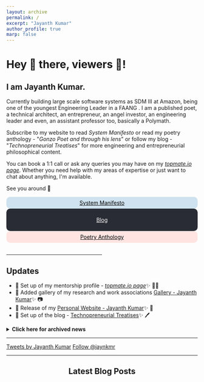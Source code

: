 ```yaml
---
layout: archive
permalink: /
excerpt: "Jayanth Kumar"
author_profile: true
marp: false
---
```

<h1> Hey 👋 there, viewers 👀! </h1>
<h2>
I am Jayanth Kumar. 
</h2>

Currently building large scale software systems as SDM III at Amazon, being one of the youngest Engineering Leader in a FAANG . I am a published poet, a technical architect, an entrepreneur, an angel investor, an engineering leader and even, an assistant professor too, basically a Polymath.

Subscribe to my website to read *System Manifesto* or read my poetry anthology - "*Gonzo Poet and through his lens*" or follow my blog - "*Technopreneurial Treatises*" for more engineering and entrepreneurial philosophical content.

 You can book a 1:1 call or ask any queries you may have on my [*topmate.io page*](https://topmate.io/jaykmr). Whether you need help with my areas of expertise or just want to chat about anything, I'm available.

See you around 🎩



<div>
  
  <div style="float:center; border: 2px solid #cfe2ef;text-align:center;border-radius:10px; padding:5px; background: #cfe2ef;">
  <a href="https://jaykmr.com/system-manifesto/" style="color:black">System Manifesto</a>
  </div> 

  <div style="float:center; border: 2px solid #292C34;text-align:center;border-radius:10px; padding:5px; background: #292C34;">
  
  <a href="https://blog.jaykmr.com" style="color:white">Blog</a>
  </div>

  <div style="float:center; border: 2px solid MistyRose;text-align:center;border-radius:10px; padding:5px; background: MistyRose;">
  <a href="https://www.amazon.in/Gonzo-Poet-through-his-lens-ebook/dp/B07M6CWQJJ/" style="color:black">Poetry Anthology</a>
  </div> 

</div>
<br/>
<hr width="50%" />

## Updates

- 🔨 Set up of my mentorship profile - [*topmate.io page*](https://topmate.io/jaykmr)✨ 🤝🏼
- 🔨 Added gallery of my research and work associations [Gallery - Jayanth Kumar](https://jaykmr.com/gallery/)✨ 📷
- 🔨 Release of my [Personal Website - Jayanth Kumar](https://jaykmr.com)✨ 🚀
- 🔨 Set up of the blog - [Technopreneurial Treatises](https://blog.jaykmr.com)✨ 🖊️
<!-- - Would you like to search for scientific keywords and obiatin it's related analytics from publications to authors? Here's link to one of my [*code for fun*](https://avratanubiswas.github.io/cats-and-codes/) project, a web-app, called [PubLit](https://share.streamlit.io/avratanubiswas/publit/main/publit.py) 🚀
 -->

<details markdown=1><summary markdown="span"><b>Click here for archived news</b></summary>

* <sub> January 2023: I currently, work for Twitch TQ team in Amazon. </sub>
* <sub>  April 2022: I have joined Amazon.</sub>


  <!-- <sub>  Feb 2020: I will be presenting a talk on "*Modelling excitation energy transfer and trapping in the filamentous cyanobacterium Anabaena variabilis PCC7120* at, "*Optimization of light energy conversion in plants and microalgae*", conference, Porto, Portugal.</sub> -->

</details>

----------
<a class="twitter-timeline" data-width="600" data-height="1000" data-dnt="true" data-theme="light" href="https://twitter.com/jaynkmr?ref_src=twsrc%5Etfw">Tweets by Jayanth Kumar</a> <script async src="https://platform.twitter.com/widgets.js" charset="utf-8" ></script>
<a href="https://twitter.com/jaynkmr?ref_src=twsrc%5Etfw" class="twitter-follow-button" data-show-count="true">Follow @jaynkmr</a><script async src="https://platform.twitter.com/widgets.js" charset="utf-8"></script>

----------

<!-- <section id="main" class="wrapper style1">

  <header class="major">
      <h2>Latest Blog Posts </h2>
  </header>

{% for e in site.medium_posts %}

<div class="row">
  <h3><a href="{{ e.link }}">{{ e.title }}</a></h3>
  <p>{{e.excerpt}}

  <section class="special">
  <a href="{{ e.link }}" style="color:black">Read More...</a>
  </section>
  </p>
  {% endfor %}
</div>
</section> -->

<!-- ---------- -->

<section id="main" class="wrapper style1">

  <header class="major">
      <h2>Latest Blog Posts </h2>
  </header>
  
<script type="text/javascript">
const RSS_URL = "https://cors-anywhere.herokuapp.com/https://medium.com/feed/technopreneurial-treatises";


fetch(RSS_URL)
  .then(response => response.text())
  .then(str => new window.DOMParser().parseFromString(str, "text/xml"))
  .then(data => {
    console.log(data);
    const items = data.querySelectorAll("item");
    let html = ``;
    items.forEach(el => {
      html += `

        <div class="row">
          <h3><a href="${el.querySelector("link").innerHTML}">${el.querySelector("title").textContent}</a></h3>
          <p>{{e.excerpt}}

          <section class="special">
          <a href="${el.querySelector("link").innerHTML}" style="color:black">Read More...</a>
          </section>
          Published on ${el.querySelector("pubDate").innerHTML}
          </p>
        </div>
      `;
    });
    const mainSection = document.querySelector('#main.wrapper.style1');
    mainSection.body.insertAdjacentHTML("beforeend", html);
  });
</script>

</section>

